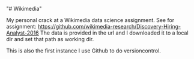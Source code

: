 "# Wikimedia" 

My personal crack at a Wikimedia data science assignment. See for assignment: https://github.com/wikimedia-research/Discovery-Hiring-Analyst-2016
The data is provided in the url and I downloaded it to a local dir and set that path as working dir.  

This is also the first instance I use Github to do versioncontrol.